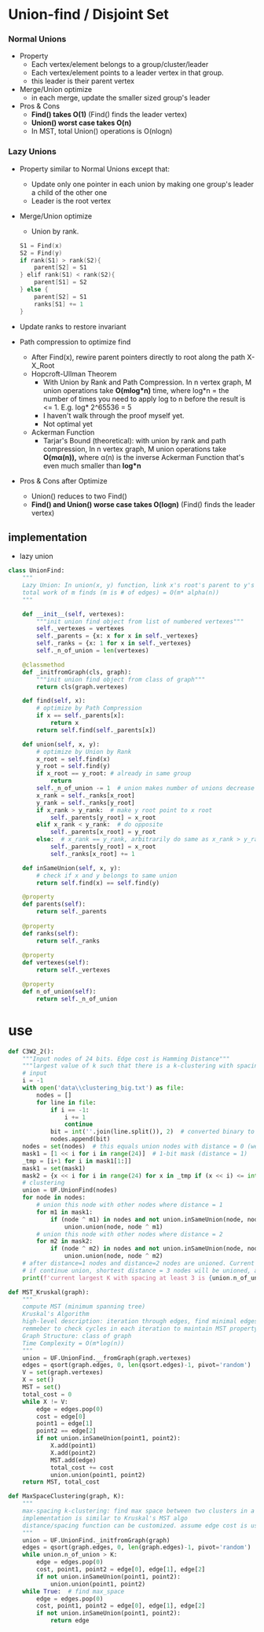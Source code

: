 # Union-find  /  Disjoint Set

### Normal Unions
-   Property
    -   Each vertex/element belongs to a group/cluster/leader
    -   Each vertex/element points to a leader vertex in that group.
    -   this leader is their parent vertex
-   Merge/Union optimize
    -   in each merge, update the smaller sized group's leader
-   Pros & Cons
    -   **Find() takes O(1)** (Find() finds the leader vertex)
    -   **Union() worst case takes O(n)**
    -   In MST, total Union() operations is O(nlogn)

###  Lazy Unions
-   Property similar to Normal Unions except that:
    -   Update only one pointer in each union by making one group's leader a child of the other one
    -   Leader is the root vertex
-   Merge/Union optimize
    -   Union by rank.
	```C++
	S1 = Find(x)
	S2 = Find(y)
	if rank(S1) > rank(S2){
		parent[S2] = S1
	} elif rank(S1) < rank(S2){
		parent[S1] = S2
	} else {
		parent[S2] = S1
		ranks[S1] += 1
	}
	```
-   Update ranks to restore invariant
-   Path compression to optimize find
    -   After Find(x), rewire parent pointers directly to root along the path X-X_Root
    -   Hopcroft-Ullman Theorem
        -   With Union by Rank and Path Compression. In n vertex graph, M union operations take **O(mlog\*n)** time, where log\*n = the number of times you need to apply log to n before the result is \<= 1. E.g. log\* 2\^65536 = 5
        -   I haven't walk through the proof myself yet.
        -   Not optimal yet
    -   Ackerman Function
        -   Tarjar's Bound (theoretical): with union by rank and path compression, In n vertex graph, M union operations take **O(mα(n)),** where α(n) is the inverse Ackerman Function that's even much smaller than **log\*n**

-   Pros & Cons after Optimize
    -   Union() reduces to two Find()
    -   **Find() and Union() worse case takes O(logn)** (Find() finds the leader vertex)

## implementation
- lazy union
```python
class UnionFind:
	"""
	Lazy Union: In union(x, y) function, link x's root's parent to y's root
	total work of m finds (m is # of edges) = O(m* alpha(n))
	"""

	def __init__(self, vertexes):
		"""init union find object from list of numbered vertexes"""
		self._vertexes = vertexes
		self._parents = {x: x for x in self._vertexes}
		self._ranks = {x: 1 for x in self._vertexes}
		self._n_of_union = len(vertexes)

	@classmethod
	def _initfromGraph(cls, graph):
		"""init union find object from class of graph"""
		return cls(graph.vertexes)

	def find(self, x):
		# optimize by Path Compression
		if x == self._parents[x]:
			return x
		return self.find(self._parents[x])

	def union(self, x, y):
		# optimize by Union by Rank
		x_root = self.find(x)
		y_root = self.find(y)
		if x_root == y_root: # already in same group
			return
		self._n_of_union -= 1  # union makes number of unions decrease by 1
		x_rank = self._ranks[x_root]
		y_rank = self._ranks[y_root]
		if x_rank > y_rank:  # make y root point to x root
			self._parents[y_root] = x_root
		elif x_rank < y_rank:  # do opposite
			self._parents[x_root] = y_root
		else:  # x_rank == y_rank, arbitrarily do same as x_rank > y_rank, additionally add 1 to x's root's rank
			self._parents[y_root] = x_root
			self._ranks[x_root] += 1

	def inSameUnion(self, x, y):
		# check if x and y belongs to same union
		return self.find(x) == self.find(y)

	@property
	def parents(self):
		return self._parents
	
	@property
	def ranks(self):
		return self._ranks
	
	@property
	def vertexes(self):
		return self._vertexes

	@property
	def n_of_union(self):
		return self._n_of_union
```

# use
```python
def C3W2_2():
	"""Input nodes of 24 bits. Edge cost is Hamming Distance"""
	"""largest value of k such that there is a k-clustering with spacing at least 3"""
	# input
	i = -1
	with open('data\\clustering_big.txt') as file:
		nodes = []
		for line in file:
			if i == -1:
				i += 1
				continue
			bit = int(''.join(line.split()), 2)  # converted binary to decimal
			nodes.append(bit)
	nodes = set(nodes)  # this equals union nodes with distance = 0 (we only care about distinced nodes in this problem)
	mask1 = [1 << i for i in range(24)]  # 1-bit mask (distance = 1)
	_tmp = [i+1 for i in mask1[1:]]
	mask1 = set(mask1)
	mask2 = {x << i for i in range(24) for x in _tmp if (x << i) <= int('1'*24, 2)}  # 2-bit mask (distance = 2)
	# clustering
	union = UF.UnionFind(nodes)
	for node in nodes:
		# union this node with other nodes where distance = 1
		for m1 in mask1:
			if (node ^ m1) in nodes and not union.inSameUnion(node, node ^ m1):
				union.union(node, node ^ m1)
		# union this node with other nodes where distance = 2
		for m2 in mask2:
			if (node ^ m2) in nodes and not union.inSameUnion(node, node ^ m2):
				union.union(node, node ^ m2)
	# after distance=1 nodes and distance=2 nodes are unioned. Current K is the largest with spacing at least 3
	# if continue union, shortest distance = 3 nodes will be unioned, and K will decrease.
	print(f'current largest K with spacing at least 3 is {union.n_of_union}')
```

```python
def MST_Kruskal(graph):
	"""
	compute MST (minimum spanning tree)
	Kruskal's Algorithm
	high-level description: iteration through edges, find minimal edges in each iteration and add it to MST until MST is completed
	remmeber to check cycles in each iteration to maintain MST property (use union-find to achieve O(1) cycle check)
	Graph Structure: class of graph
	Time Complexity = O(m*log(n))
	"""
	union = UF.UnionFind.__fromGraph(graph.vertexes)
	edges = qsort(graph.edges, 0, len(qsort.edges)-1, pivot='random')
	V = set(graph.vertexes)
	X = set()
	MST = set()
	total_cost = 0
	while X != V:
		edge = edges.pop(0)
		cost = edge[0]
		point1 = edge[1]
		point2 == edge[2]
		if not union.inSameUnion(point1, point2):
			X.add(point1)
			X.add(point2)
			MST.add(edge)
			total_cost += cost
			union.union(point1, point2)
	return MST, total_cost
```

```python
def MaxSpaceClustering(graph, K):
	"""
	max-spacing k-clustering: find max space between two clusters in a K-cluster graph
	implementation is similar to Kruskal's MST algo
	distance/spacing function can be customized. assume edge cost is used
	"""
	union = UF.UnionFind._initfromGraph(graph)
	edges = qsort(graph.edges, 0, len(graph.edges)-1, pivot='random')
	while union.n_of_union > K:
		edge = edges.pop(0)
		cost, point1, point2 = edge[0], edge[1], edge[2]
		if not union.inSameUnion(point1, point2):
			union.union(point1, point2)
	while True:  # find max_space
		edge = edges.pop(0)
		cost, point1, point2 = edge[0], edge[1], edge[2]
		if not union.inSameUnion(point1, point2):
			return edge
```